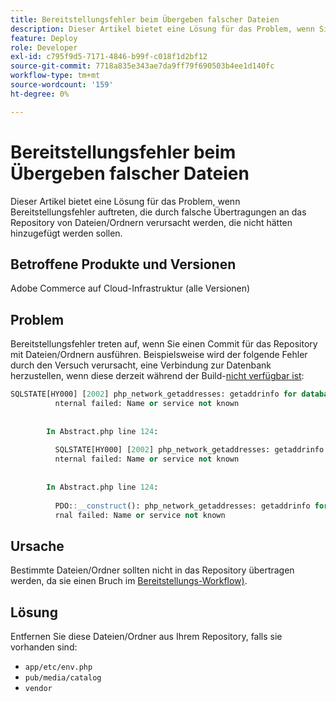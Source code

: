 ```yaml
---
title: Bereitstellungsfehler beim Übergeben falscher Dateien
description: Dieser Artikel bietet eine Lösung für das Problem, wenn Sie Bereitstellungsfehler erhalten, die durch falsche Commits in das Repository von Dateien/Ordnern verursacht werden, die nicht hätten hinzugefügt werden sollen.
feature: Deploy
role: Developer
exl-id: c795f9d5-7171-4846-b99f-c018f1d2bf12
source-git-commit: 7718a835e343ae7da9ff79f690503b4ee1d140fc
workflow-type: tm+mt
source-wordcount: '159'
ht-degree: 0%

---
```


# Bereitstellungsfehler beim Übergeben falscher Dateien

Dieser Artikel bietet eine Lösung für das Problem, wenn Bereitstellungsfehler auftreten, die durch falsche Übertragungen an das Repository von Dateien/Ordnern verursacht werden, die nicht hätten hinzugefügt werden sollen.

## Betroffene Produkte und Versionen

Adobe Commerce auf Cloud-Infrastruktur (alle Versionen)

## Problem

Bereitstellungsfehler treten auf, wenn Sie einen Commit für das Repository mit Dateien/Ordnern ausführen. Beispielsweise wird der folgende Fehler durch den Versuch verursacht, eine Verbindung zur Datenbank herzustellen, wenn diese derzeit während der Build-[&#x200B; nicht verfügbar ist](https://experienceleague.adobe.com/docs/commerce-cloud-service/user-guide/develop/deploy/process.html?lang=de#build-phase):

```SQL
SQLSTATE[HY000] [2002] php_network_getaddresses: getaddrinfo for database.i  
          nternal failed: Name or service not known                                    
                                                                                       
        
        In Abstract.php line 124:
                                                                                       
          SQLSTATE[HY000] [2002] php_network_getaddresses: getaddrinfo for database.i  
          nternal failed: Name or service not known                                    
                                                                                       
        
        In Abstract.php line 124:
                                                                                       
          PDO::__construct(): php_network_getaddresses: getaddrinfo for database.inte  
          rnal failed: Name or service not known       
```

## Ursache

Bestimmte Dateien/Ordner sollten nicht in das Repository übertragen werden, da sie einen Bruch im [Bereitstellungs-Workflow) &#x200B;](https://experienceleague.adobe.com/docs/commerce-cloud-service/user-guide/develop/deploy/process.html?lang=de).

## Lösung

Entfernen Sie diese Dateien/Ordner aus Ihrem Repository, falls sie vorhanden sind:

* `app/etc/env.php`
* `pub/media/catalog`
* `vendor`

